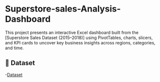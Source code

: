 # Superstore-sales-Analysis-Dashboard
This project presents an interactive Excel dashboard built from the [Superstore Sales Dataset (2015–2018)] using PivotTables, charts, slicers, and KPI cards to uncover key business insights across regions, categories, and time.

## 📁 Dataset
-<a href="https://github.com/Rupali-2001/Superstore-sales-Analysis-Dashboard/blob/main/Superstore_clean.csv">Dataset</a>
